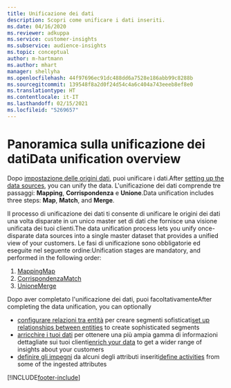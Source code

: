 ```yaml
---
title: Unificazione dei dati
description: Scopri come unificare i dati inseriti.
ms.date: 04/16/2020
ms.reviewer: adkuppa
ms.service: customer-insights
ms.subservice: audience-insights
ms.topic: conceptual
author: m-hartmann
ms.author: mhart
manager: shellyha
ms.openlocfilehash: 44f97696ec91dc488dd6a7528e186abb99c8288b
ms.sourcegitcommit: 139548f8a2d0f24d54c4a6c404a743eeeb8ef8e0
ms.translationtype: HT
ms.contentlocale: it-IT
ms.lasthandoff: 02/15/2021
ms.locfileid: "5269657"
---
```

# <a name="data-unification-overview"></a><span data-ttu-id="65d80-103">Panoramica sulla unificazione dei dati</span><span class="sxs-lookup"><span data-stu-id="65d80-103">Data unification overview</span></span>

<span data-ttu-id="65d80-104">Dopo [impostazione delle origini dati](data-sources.md), puoi unificare i dati.</span><span class="sxs-lookup"><span data-stu-id="65d80-104">After [setting up the data sources](data-sources.md), you can unify the data.</span></span> <span data-ttu-id="65d80-105">L'unificazione dei dati comprende tre passaggi: **Mapping**, **Corrispondenza** e **Unione**.</span><span class="sxs-lookup"><span data-stu-id="65d80-105">Data unification includes three steps: **Map**, **Match**, and **Merge**.</span></span>

<span data-ttu-id="65d80-106">Il processo di unificazione dei dati ti consente di unificare le origini dei dati una volta disparate in un unico master set di dati che fornisce una visione unificata dei tuoi clienti.</span><span class="sxs-lookup"><span data-stu-id="65d80-106">The data unification process lets you unify once-disparate data sources into a single master dataset that provides a unified view of your customers.</span></span> <span data-ttu-id="65d80-107">Le fasi di unificazione sono obbligatorie ed eseguite nel seguente ordine:</span><span class="sxs-lookup"><span data-stu-id="65d80-107">Unification stages are mandatory, and performed in the following order:</span></span>

1. [<span data-ttu-id="65d80-108">Mapping</span><span class="sxs-lookup"><span data-stu-id="65d80-108">Map</span></span>](map-entities.md)
2. [<span data-ttu-id="65d80-109">Corrispondenza</span><span class="sxs-lookup"><span data-stu-id="65d80-109">Match</span></span>](match-entities.md)
3. [<span data-ttu-id="65d80-110">Unione</span><span class="sxs-lookup"><span data-stu-id="65d80-110">Merge</span></span>](merge-entities.md)

<span data-ttu-id="65d80-111">Dopo aver completato l'unificazione dei dati, puoi facoltativamente</span><span class="sxs-lookup"><span data-stu-id="65d80-111">After completing the data unification, you can optionally</span></span>

- <span data-ttu-id="65d80-112">[configurare relazioni tra entità](relationships.md) per creare segmenti sofisticati</span><span class="sxs-lookup"><span data-stu-id="65d80-112">[set up relationships between entities](relationships.md) to create sophisticated segments</span></span>
- <span data-ttu-id="65d80-113">[arricchire i tuoi dati](enrichment-hub.md) per ottenere una più ampia gamma di informazioni dettagliate sui tuoi clienti</span><span class="sxs-lookup"><span data-stu-id="65d80-113">[enrich your data](enrichment-hub.md) to get a wider range of insights about your customers</span></span>
- <span data-ttu-id="65d80-114">[definire gli impegni](activities.md) da alcuni degli attributi inseriti</span><span class="sxs-lookup"><span data-stu-id="65d80-114">[define activities](activities.md) from some of the ingested attributes</span></span>


[!INCLUDE[footer-include](../includes/footer-banner.md)]